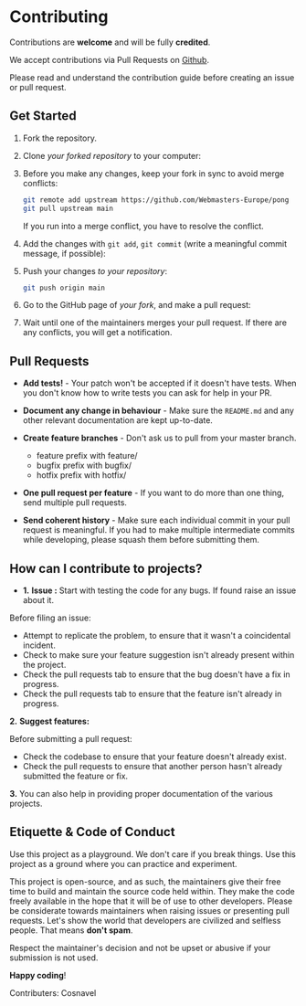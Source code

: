 # Contributing

Contributions are **welcome** and will be fully **credited**.

We accept contributions via Pull Requests on [Github](https://github.com/Webmasters-Europe/pong).

Please read and understand the contribution guide before creating an issue or pull request.

## Get Started

1. Fork the repository.

2. Clone _your forked repository_ to your computer:

3. Before you make any changes, keep your fork in sync to avoid merge conflicts:

    ```bash
    git remote add upstream https://github.com/Webmasters-Europe/pong
    git pull upstream main
    ```

    If you run into a merge conflict, you have to resolve the conflict.

4. Add the changes with `git add`, `git commit` (write a meaningful commit message, if possible):

5) Push your changes _to your repository_:

    ```bash
    git push origin main
    ```

6) Go to the GitHub page of _your fork_, and make a pull request:

7) Wait until one of the maintainers merges your pull request. If there are any conflicts, you will get a notification.

## Pull Requests

-   **Add tests!** - Your patch won't be accepted if it doesn't have tests. When you don't know how to write tests you can ask for help in your PR.

-   **Document any change in behaviour** - Make sure the `README.md` and any other relevant documentation are kept up-to-date.

-   **Create feature branches** - Don't ask us to pull from your master branch.

    -   feature prefix with feature/
    -   bugfix prefix with bugfix/
    -   hotfix prefix with hotfix/

-   **One pull request per feature** - If you want to do more than one thing, send multiple pull requests.

-   **Send coherent history** - Make sure each individual commit in your pull request is meaningful. If you had to make multiple intermediate commits while developing, please squash them before submitting them.

## How can I contribute to projects?

-   **1.** **Issue :** Start with testing the code for any bugs. If found raise an issue about it.

Before filing an issue:

-   Attempt to replicate the problem, to ensure that it wasn't a coincidental incident.
-   Check to make sure your feature suggestion isn't already present within the project.
-   Check the pull requests tab to ensure that the bug doesn't have a fix in progress.
-   Check the pull requests tab to ensure that the feature isn't already in progress.

**2.** **Suggest features:**

Before submitting a pull request:

-   Check the codebase to ensure that your feature doesn't already exist.
-   Check the pull requests to ensure that another person hasn't already submitted the feature or fix.

**3.** You can also help in providing proper documentation of the various projects.

## Etiquette & Code of Conduct

Use this project as a playground. We don't care if you break things. Use this project as a ground where you can practice and experiment.

This project is open-source, and as such, the maintainers give their free time to build and maintain the source code held within. They make the code freely available in the hope that it will be of use to other developers.
Please be considerate towards maintainers when raising issues or presenting pull requests. Let's show the world that developers are civilized and selfless people. That means **don't spam**.

Respect the maintainer's decision and not be upset or abusive if your submission is not used.

**Happy coding**!

Contributers:
Cosnavel
